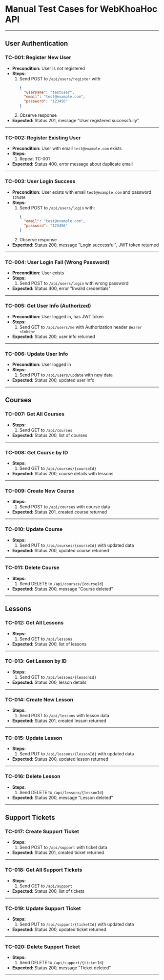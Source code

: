 # Manual Test Cases for WebKhoaHoc API

---

## User Authentication

### TC-001: Register New User
- **Precondition:** User is not registered
- **Steps:**
  1. Send POST to `/api/users/register` with:
     ```json
     {
       "username": "testuser",
       "email": "test@example.com",
       "password": "123456"
     }
     ```
  2. Observe response
- **Expected:** Status 201, message "User registered successfully"

---

### TC-002: Register Existing User
- **Precondition:** User with email `test@example.com` exists
- **Steps:**
  1. Repeat TC-001
- **Expected:** Status 400, error message about duplicate email

---

### TC-003: User Login Success
- **Precondition:** User exists with email `test@example.com` and password `123456`
- **Steps:**
  1. Send POST to `/api/users/login` with:
     ```json
     {
       "email": "test@example.com",
       "password": "123456"
     }
     ```
  2. Observe response
- **Expected:** Status 200, message "Login successful", JWT token returned

---

### TC-004: User Login Fail (Wrong Password)
- **Precondition:** User exists
- **Steps:**
  1. Send POST to `/api/users/login` with wrong password
- **Expected:** Status 400, error "Invalid credentials"

---

### TC-005: Get User Info (Authorized)
- **Precondition:** User logged in, has JWT token
- **Steps:**
  1. Send GET to `/api/users/me` with Authorization header `Bearer <token>`
- **Expected:** Status 200, user info returned

---

### TC-006: Update User Info
- **Precondition:** User logged in
- **Steps:**
  1. Send PUT to `/api/users/update` with new data
- **Expected:** Status 200, updated user info

---

## Courses

### TC-007: Get All Courses
- **Steps:**
  1. Send GET to `/api/courses`
- **Expected:** Status 200, list of courses

---

### TC-008: Get Course by ID
- **Steps:**
  1. Send GET to `/api/courses/{courseId}`
- **Expected:** Status 200, course details with lessons

---

### TC-009: Create New Course
- **Steps:**
  1. Send POST to `/api/courses` with course data
- **Expected:** Status 201, created course returned

---

### TC-010: Update Course
- **Steps:**
  1. Send PUT to `/api/courses/{courseId}` with updated data
- **Expected:** Status 200, updated course returned

---

### TC-011: Delete Course
- **Steps:**
  1. Send DELETE to `/api/courses/{courseId}`
- **Expected:** Status 200, message "Course deleted"

---

## Lessons

### TC-012: Get All Lessons
- **Steps:**
  1. Send GET to `/api/lessons`
- **Expected:** Status 200, list of lessons

---

### TC-013: Get Lesson by ID
- **Steps:**
  1. Send GET to `/api/lessons/{lessonId}`
- **Expected:** Status 200, lesson details

---

### TC-014: Create New Lesson
- **Steps:**
  1. Send POST to `/api/lessons` with lesson data
- **Expected:** Status 201, created lesson returned

---

### TC-015: Update Lesson
- **Steps:**
  1. Send PUT to `/api/lessons/{lessonId}` with updated data
- **Expected:** Status 200, updated lesson returned

---

### TC-016: Delete Lesson
- **Steps:**
  1. Send DELETE to `/api/lessons/{lessonId}`
- **Expected:** Status 200, message "Lesson deleted"

---

## Support Tickets

### TC-017: Create Support Ticket
- **Steps:**
  1. Send POST to `/api/support` with ticket data
- **Expected:** Status 201, created ticket returned

---

### TC-018: Get All Support Tickets
- **Steps:**
  1. Send GET to `/api/support`
- **Expected:** Status 200, list of tickets

---

### TC-019: Update Support Ticket
- **Steps:**
  1. Send PUT to `/api/support/{ticketId}` with updated data
- **Expected:** Status 200, updated ticket returned

---

### TC-020: Delete Support Ticket
- **Steps:**
  1. Send DELETE to `/api/support/{ticketId}`
- **Expected:** Status 200, message "Ticket deleted"

---